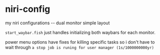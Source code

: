 # niri-config
my niri configurations -- dual monitor simple layout

`start_waybar.fish`
just handles initializing both waybars for each monitor.

power menu options have fixes for killing specific tasks so i don't have to wait through 
`a stop job is runing for user manager (1s/1000000000yr)`
